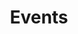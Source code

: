 ---
title: Events
icon: fa-solid fa-calendar-days
order: 6
sitemap:
  priority: 1
  changefreq: 'weekly'

in_shortcuts: true

sections:

  - layout: subpages

---